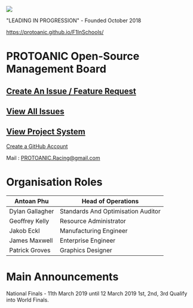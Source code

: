 ![](https://github.com/PROTOANIC/Formula-One/raw/master/Assets/Misc/VerticalBanner_GitHubRepo2.png)

"LEADING IN PROGRESSION" - Founded October 2018

https://protoanic.github.io/F1InSchools/

PROTOANIC Open-Source Management Board
===

## [Create An Issue / Feature Request](https://github.com/PROTOANIC/F1InSchools/issues/new/choose)

## [View All Issues](https://github.com/PROTOANIC/F1InSchools/issues)

## [View Project System](https://github.com/orgs/PROTOANIC/projects/3?fullscreen=true)

[Create a GitHub Account](https://github.com/join)

Mail : PROTOANIC.Racing@gmail.com

# Organisation Roles

| Antoan Phu      	| Head of Operations                 	|
|-----------------	|------------------------------------	|
| Dylan Gallagher 	| Standards And Optimisation Auditor 	|
| Geoffrey Kelly  	| Resource Administrator             	|
| Jakob Eckl      	| Manufacturing Engineer             	|
| James Maxwell   	| Enterprise Engineer                	|
| Patrick Groves  	| Graphics Designer                  	|

# Main Announcements

National Finals - 11th March 2019 until 12 March 2019
1st, 2nd, 3rd Qualify into World Finals.

